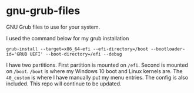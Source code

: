 # gnu-grub-files
GNU Grub files to use for your system.

I used the command below for my grub installation
```
grub-install --target=x86_64-efi --efi-directory=/boot --bootloader-id='GRUB UEFI' --boot-directory=/efi --debug
```
I have two partitions. First partition is mounted on `/efi`. Second is mounted on `/boot`. `/boot` is where my Windows 10 boot and Linux kernels are. The `40_custom` is where I have manually put my menu entries. The config is also included. This repo will continue to be updated.
